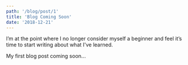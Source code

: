```yaml
---
path: '/blog/post/1'
title: 'Blog Coming Soon'
date: '2018-12-21'
---
```


I’m at the point where I no longer consider myself a beginner and feel it’s time to start writing about what I've learned.

My first blog post coming soon...

